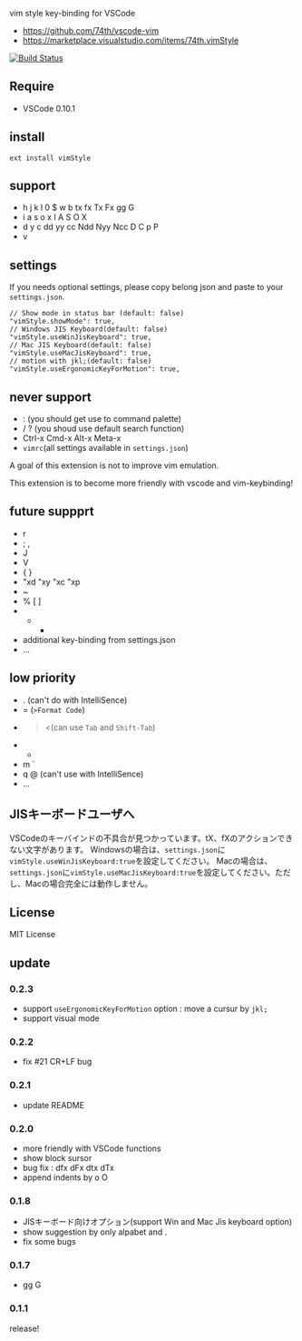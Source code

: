 vim style key-binding for VSCode

* https://github.com/74th/vscode-vim
* https://marketplace.visualstudio.com/items/74th.vimStyle

[![Build Status](https://travis-ci.org/74th/vscode-vim.svg?branch=master)](https://travis-ci.org/74th/vscode-vim)

## Require

* VSCode 0.10.1

## install

```
ext install vimStyle
```

## support

* h j k l 0 $ w b tx fx Tx Fx gg G
* i a s o x I A S O X
* d y c dd yy cc Ndd Nyy Ncc D C p P
* v

## settings

If you needs optional settings, please copy belong json and paste to your `settings.json`.

```
// Show mode in status bar (default: false)
"vimStyle.showMode": true,
// Windows JIS Keyboard(default: false)
"vimStyle.useWinJisKeyboard": true,
// Mac JIS Keyboard(default: false)
"vimStyle.useMacJisKeyboard": true,
// motion with jkl;(default: false)
"vimStyle.useErgonomicKeyForMotion": true,
```

## never support

* : (you should get use to command palette)
* / ? (you shoud use default search function)
* Ctrl-x Cmd-x Alt-x Meta-x
* `vimrc`(all settings available in `settings.json`)

A goal of this extension is not to improve vim emulation.

This extension is to become more friendly with vscode and vim-keybinding!

## future suppprt

* r
* ; ,
* J
* V
* { }
* "xd "xy "xc "xp
* ~
* % [ ]
* + -
* additional key-binding from settings.json
* ...

## low priority

* . (can't do with IntelliSence)
* = (`>Format Code`)
* > <(can use `Tab` and  `Shift-Tab`)
* *
* m `
* q @ (can't use with IntelliSence)
* ...

## JISキーボードユーザへ

VSCodeのキーバインドの不具合が見つかっています。tX、fXのアクションできない文字があります。
Windowsの場合は、`settings.json`に`vimStyle.useWinJisKeyboard:true`を設定してください。
Macの場合は、`settings.json`に`vimStyle.useMacJisKeyboard:true`を設定してください。ただし、Macの場合完全には動作しません。

## License

MIT License

## update

### 0.2.3

* support `useErgonomicKeyForMotion` option : move a cursur by `jkl;`
* support visual mode

### 0.2.2

* fix #21 CR+LF bug

### 0.2.1

* update README

### 0.2.0

* more friendly with VSCode functions
* show block sursor
* bug fix : dfx dFx dtx dTx
* append indents by o O

### 0.1.8

* JISキーボード向けオプション(support Win and Mac Jis keyboard option)
* show suggestion by only alpabet and .
* fix some bugs

### 0.1.7

* gg G

### 0.1.1

release!
